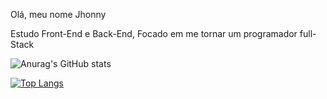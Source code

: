 Olá, meu nome Jhonny

Estudo Front-End e Back-End, Focado em me tornar um programador full-Stack

![Anurag's GitHub stats](https://github-readme-stats.vercel.app/api?username=jhonnybendheim&show_icons=true&theme=tokyonight)

[![Top Langs](https://github-readme-stats.vercel.app/api/top-langs/?username=jhonnybendheim&layout=compact)](https://github.com/anuraghazra/github-readme-stats)
